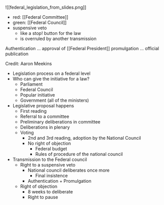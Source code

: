 
![[federal_legislation_from_slides.png]]
- red: [[Federal Committee]]
- green: [[Federal Council]]
- suspensive veto
	- like a stop! button for the law
	- is overruled by another transmission

Authentication ... approval of [[Federal President]] 
promulgation ... official publication

Credit: Aaron Meekins
- Legislation process on a federal level
- Who can give the initiative for a law?
	- Parliament
	- Federal Council
	- Popular initiative
	- Government (all of the ministers)
- Legislative proposal happens
	- First reading
	- Referral to a committee
	- Preliminary deliberations in committee
	- Deliberations in plenary
	- Voting
		- 2nd and 3rd reading, adoption by the National Council
		- No right of objection
			- Federal budget
			- Rules of procedure of the national council
- Transmission to the Federal council
	- Right to a suspensive veto
		- National council deliberates once more
			- Final insistence
		- Authentication + Promulgation
	- Right of objection
		- 8 weeks to deliberate
		- Right to pause

